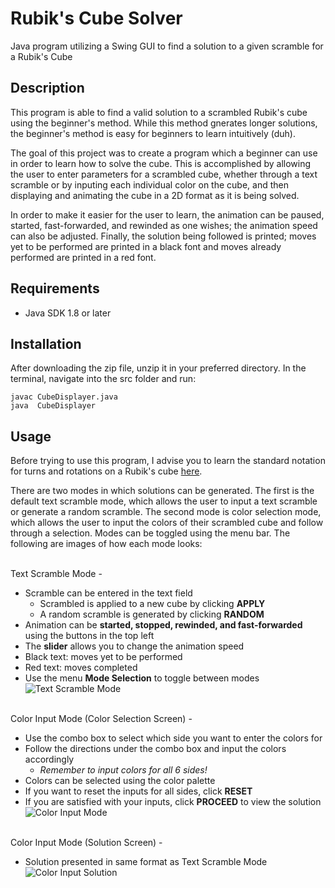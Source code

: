# Rubik's Cube Solver
Java program utilizing a Swing GUI to find a solution to a given scramble for a Rubik's Cube

## Description
This program is able to find a valid solution to a scrambled Rubik's cube using the beginner's method. While this method
gnerates longer solutions, the beginner's method is easy for beginners to learn intuitively (duh). 

The goal of this project was to create a program which a beginner can use in order to learn how to solve the cube. This is
accomplished by allowing the user to enter parameters for a scrambled cube, whether through a text scramble or by 
inputing each individual color on the cube, and then displaying and animating the cube in a 2D format as it is being solved.

In order to make it easier for the user to learn, the animation can be paused, started, fast-forwarded, and rewinded as one 
wishes; the animation speed can also be adjusted. Finally, the solution being followed is printed; moves yet to be 
performed are printed in a black font and moves already performed are printed in a red font.

## Requirements

* Java SDK 1.8 or later

## Installation
After downloading the zip file, unzip it in your preferred directory. 
In the terminal, navigate into the src folder and run:
```
javac CubeDisplayer.java
java  CubeDisplayer
```

## Usage
Before trying to use this program, I advise you to learn the standard notation for turns and rotations on a Rubik's cube
[here](https://ruwix.com/the-rubiks-cube/notation/).

There are two modes in which solutions can be generated. The first is the default text scramble mode, which allows the user
to input a text scramble or generate a random scramble. The second mode is color selection mode, which allows the user
to input the colors of their scrambled cube and follow through a selection. Modes can be toggled using the menu bar.
The following are images of how each mode looks:
<br><br>

Text Scramble Mode - 
 * Scramble can be entered in the text field
   * Scrambled is applied to a new cube by clicking __APPLY__
   * A random scramble is generated by clicking __RANDOM__
 * Animation can be __started, stopped, rewinded, and fast-forwarded__ using the buttons in the top left
 * The __slider__ allows you to change the animation speed
 * Black text: moves yet to be performed
 * Red text: moves completed
 * Use the menu __Mode Selection__ to toggle between modes
![Text Scramble Mode](/images/Text.jpeg)
<br><br>

Color Input Mode (Color Selection Screen) -
 * Use the combo box to select which side you want to enter the colors for
 * Follow the directions under the combo box and input the colors accordingly
   * *Remember to input colors for all 6 sides!*
 * Colors can be selected using the color palette
 * If you want to reset the inputs for all sides, click __RESET__
 * If you are satisfied with your inputs, click __PROCEED__ to view the solution
![Color Input Mode](/images/ColorInput.jpeg)
<br><br>

Color Input Mode (Solution Screen) -
 * Solution presented in same format as Text Scramble Mode
![Color Input Solution](/images/ColorSolution.jpeg)

